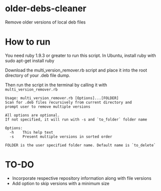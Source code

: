 # older-debs-cleaner
Remove older versions of local deb files

# How to run
You need ruby 1.9.3 or greater to run this script. In Ubuntu, install ruby with 
    sudo apt-get install ruby

Download the multi_version_remover.rb script and place it into the root directory of your .deb file dump. 

Then run the script in the terminal by calling it with `multi_version_remover.rb`


    Usage: multi_version_remover.rb [Options]...[FOLDER]
    Scan for .deb files recursively from current directory and
    prompt user to remove multiple versions
    
    All options are optional.
    If not specified, it will run with -s and `to_folder` folder name
    
    Options:
      -h    This help text
      -s    Present multiple versions in sorted order
    
    FOLDER is the user specified folder name. Default name is `to_delete`

# TO-DO
- Incorporate respective repository information along with file versions
- Add option to skip versions with a minimum size